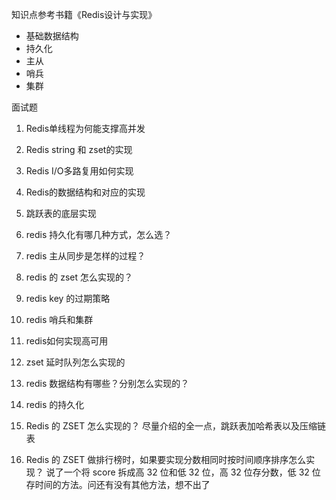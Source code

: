 知识点参考书籍《Redis设计与实现》

- 基础数据结构
- 持久化
- 主从
- 哨兵
- 集群



面试题

1. Redis单线程为何能支撑高并发

2. Redis string 和 zset的实现

3. Redis I/O多路复用如何实现

4. Redis的数据结构和对应的实现

5. 跳跃表的底层实现

6. redis 持久化有哪几种方式，怎么选？

7. redis 主从同步是怎样的过程？

8. redis 的 zset 怎么实现的？

9. redis key 的过期策略

10. redis 哨兵和集群

11. redis如何实现高可用

12. zset 延时队列怎么实现的

13. redis 数据结构有哪些？分别怎么实现的？

14. redis 的持久化

15. Redis 的 ZSET 怎么实现的？ 尽量介绍的全一点，跳跃表加哈希表以及压缩链表

16. Redis 的 ZSET 做排行榜时，如果要实现分数相同时按时间顺序排序怎么实现？ 说了一个将 score 拆成高 32 位和低 32 位，高 32 位存分数，低 32 位存时间的方法。问还有没有其他方法，想不出了

    